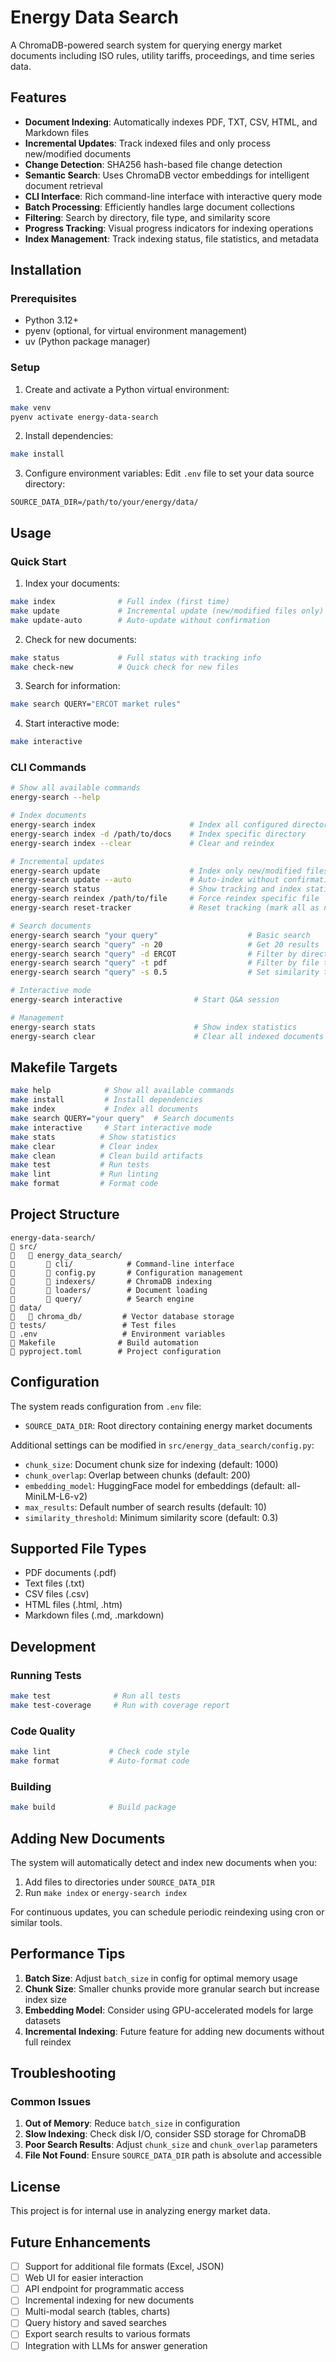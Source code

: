 # Energy Data Search

A ChromaDB-powered search system for querying energy market documents including ISO rules, utility tariffs, proceedings, and time series data.

## Features

- **Document Indexing**: Automatically indexes PDF, TXT, CSV, HTML, and Markdown files
- **Incremental Updates**: Track indexed files and only process new/modified documents
- **Change Detection**: SHA256 hash-based file change detection
- **Semantic Search**: Uses ChromaDB vector embeddings for intelligent document retrieval
- **CLI Interface**: Rich command-line interface with interactive query mode
- **Batch Processing**: Efficiently handles large document collections
- **Filtering**: Search by directory, file type, and similarity score
- **Progress Tracking**: Visual progress indicators for indexing operations
- **Index Management**: Track indexing status, file statistics, and metadata

## Installation

### Prerequisites
- Python 3.12+
- pyenv (optional, for virtual environment management)
- uv (Python package manager)

### Setup

1. Create and activate a Python virtual environment:
```bash
make venv
pyenv activate energy-data-search
```

2. Install dependencies:
```bash
make install
```

3. Configure environment variables:
Edit `.env` file to set your data source directory:
```
SOURCE_DATA_DIR=/path/to/your/energy/data/
```

## Usage

### Quick Start

1. Index your documents:
```bash
make index              # Full index (first time)
make update             # Incremental update (new/modified files only)
make update-auto        # Auto-update without confirmation
```

2. Check for new documents:
```bash
make status             # Full status with tracking info
make check-new          # Quick check for new files
```

3. Search for information:
```bash
make search QUERY="ERCOT market rules"
```

4. Start interactive mode:
```bash
make interactive
```

### CLI Commands

```bash
# Show all available commands
energy-search --help

# Index documents
energy-search index                     # Index all configured directories
energy-search index -d /path/to/docs    # Index specific directory
energy-search index --clear             # Clear and reindex

# Incremental updates
energy-search update                    # Index only new/modified files
energy-search update --auto             # Auto-index without confirmation
energy-search status                    # Show tracking and index statistics
energy-search reindex /path/to/file     # Force reindex specific file
energy-search reset-tracker             # Reset tracking (mark all as new)

# Search documents
energy-search search "your query"                    # Basic search
energy-search search "query" -n 20                   # Get 20 results
energy-search search "query" -d ERCOT                # Filter by directory
energy-search search "query" -t pdf                  # Filter by file type
energy-search search "query" -s 0.5                  # Set similarity threshold

# Interactive mode
energy-search interactive                # Start Q&A session

# Management
energy-search stats                      # Show index statistics
energy-search clear                      # Clear all indexed documents
```

## Makefile Targets

```bash
make help            # Show all available commands
make install         # Install dependencies
make index           # Index all documents
make search QUERY="your query"  # Search documents
make interactive     # Start interactive mode
make stats          # Show statistics
make clear          # Clear index
make clean          # Clean build artifacts
make test           # Run tests
make lint           # Run linting
make format         # Format code
```

## Project Structure

```
energy-data-search/
   src/
      energy_data_search/
          cli/            # Command-line interface
          config.py       # Configuration management
          indexers/       # ChromaDB indexing
          loaders/        # Document loading
          query/          # Search engine
   data/
      chroma_db/         # Vector database storage
   tests/                 # Test files
   .env                   # Environment variables
   Makefile              # Build automation
   pyproject.toml        # Project configuration
```

## Configuration

The system reads configuration from `.env` file:

- `SOURCE_DATA_DIR`: Root directory containing energy market documents

Additional settings can be modified in `src/energy_data_search/config.py`:
- `chunk_size`: Document chunk size for indexing (default: 1000)
- `chunk_overlap`: Overlap between chunks (default: 200)
- `embedding_model`: HuggingFace model for embeddings (default: all-MiniLM-L6-v2)
- `max_results`: Default number of search results (default: 10)
- `similarity_threshold`: Minimum similarity score (default: 0.3)

## Supported File Types

- PDF documents (.pdf)
- Text files (.txt)
- CSV files (.csv)
- HTML files (.html, .htm)
- Markdown files (.md, .markdown)

## Development

### Running Tests
```bash
make test              # Run all tests
make test-coverage     # Run with coverage report
```

### Code Quality
```bash
make lint             # Check code style
make format           # Auto-format code
```

### Building
```bash
make build            # Build package
```

## Adding New Documents

The system will automatically detect and index new documents when you:
1. Add files to directories under `SOURCE_DATA_DIR`
2. Run `make index` or `energy-search index`

For continuous updates, you can schedule periodic reindexing using cron or similar tools.

## Performance Tips

1. **Batch Size**: Adjust `batch_size` in config for optimal memory usage
2. **Chunk Size**: Smaller chunks provide more granular search but increase index size
3. **Embedding Model**: Consider using GPU-accelerated models for large datasets
4. **Incremental Indexing**: Future feature for adding new documents without full reindex

## Troubleshooting

### Common Issues

1. **Out of Memory**: Reduce `batch_size` in configuration
2. **Slow Indexing**: Check disk I/O, consider SSD storage for ChromaDB
3. **Poor Search Results**: Adjust `chunk_size` and `chunk_overlap` parameters
4. **File Not Found**: Ensure `SOURCE_DATA_DIR` path is absolute and accessible

## License

This project is for internal use in analyzing energy market data.

## Future Enhancements

- [ ] Support for additional file formats (Excel, JSON)
- [ ] Web UI for easier interaction
- [ ] API endpoint for programmatic access
- [ ] Incremental indexing for new documents
- [ ] Multi-modal search (tables, charts)
- [ ] Query history and saved searches
- [ ] Export search results to various formats
- [ ] Integration with LLMs for answer generation